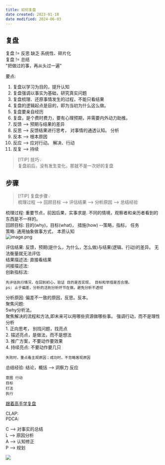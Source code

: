 ```yaml
---
title: 如何复盘
date created: 2023-01-18
date modified: 2024-06-03
---
```


## 复盘

复盘 != 反思 缺乏 系统性、碎片化  
复盘 != 总结  
"把做过的事，再从头过一遍"

要点:

1. 复盘以学习为目的，提升认知
2. 复盘强调以事实为基础，研究真实问题
3. 复盘梳理、还原事情发生的过程，不能只看结果
4. 复盘的逻辑起点是目的，即为当初为什么这么做。
5. 复盘要亲自经历
6. 复盘，是个费时费力，要有心理预期，并需要内外动力助推。
1. 反馈 --> 预期与结果的差异
2. 反思 --> 反馈结果进行思考， 对事情的通透认知。 分析
3. 反本 --> 根本原因
4. 反应 --> 应对行动。 解决、行动
5. 反复 --> 持续

> [!TIP] 技巧💡  
>  复盘前后，没有发生变化，那就不是一次好的复盘

## 步骤

> [!TIP] 复盘步骤💡  
> 梳理过程 --> 回顾目标 --> 评估结果 --> 分析原因 --> 总结经验

梳理过程: 重要节点，前因后果，实事求是. 不同的情境，观察者和亲历者看到的东西是不一样的。  
回顾目标: 目的(why)，目标(what)， 措施(how) --策略，指标， 任务  
		策略: 通用抽象做事方式， 本质认知  
![image.png](http://image.clickear.top/20240603202156.png)

评估结果: 反馈，预期(是什么，为什么，怎么做)与结果(逻辑、行动)的差异。 无法衡量就无法评估  
	结果描述法: 直接看结果  
	间接描述法:  
	创新指标法:

	先评估执行情况，在回到初心，验证 目的是否实现， 目标和举措是否合理。
	ps: 止于偏差，分析的活到分析环节在做。避免分析不透彻

分析原因: 偏差不一致的原因，反思。反本。  
	聚焦问题:  
		5why分析法，  
  	聚焦解决的流程和方法,即未来可以用哪些资源做哪些事。 强调行动，而不是理性分析  
  		1. 正向思考， 别找问题，找亮点  
  		2. 描述亮点，是做法，而不是想法  
  		3. 推广方案，不要动作要效果  
  		4. 持续亮点: 不要动作要几只

	失败时，重点看主观原因；成功时，不忽略客观原因

总结经验: 结论，概括 --> 洞察力 反应

	意图 行动
	目标
	打法
	执行

[跟着高手学复盘](https://time.geekbang.org/column/intro/100070901)

CLAP:  
PDCA:

C --> 对事实的总结  
L --> 原因分析  
A --> 认知修正  
P --> 规划

![](http://image.clickear.top/20230118180727.png)

